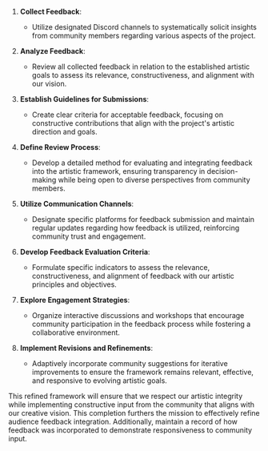 

1. **Collect Feedback**:
   - Utilize designated Discord channels to systematically solicit insights from community members regarding various aspects of the project.

2. **Analyze Feedback**:
   - Review all collected feedback in relation to the established artistic goals to assess its relevance, constructiveness, and alignment with our vision.

3. **Establish Guidelines for Submissions**:
   - Create clear criteria for acceptable feedback, focusing on constructive contributions that align with the project's artistic direction and goals.

4. **Define Review Process**:
   - Develop a detailed method for evaluating and integrating feedback into the artistic framework, ensuring transparency in decision-making while being open to diverse perspectives from community members.

5. **Utilize Communication Channels**:
   - Designate specific platforms for feedback submission and maintain regular updates regarding how feedback is utilized, reinforcing community trust and engagement.

6. **Develop Feedback Evaluation Criteria**:
   - Formulate specific indicators to assess the relevance, constructiveness, and alignment of feedback with our artistic principles and objectives.

7. **Explore Engagement Strategies**:
   - Organize interactive discussions and workshops that encourage community participation in the feedback process while fostering a collaborative environment.

8. **Implement Revisions and Refinements**:
   - Adaptively incorporate community suggestions for iterative improvements to ensure the framework remains relevant, effective, and responsive to evolving artistic goals.

This refined framework will ensure that we respect our artistic integrity while implementing constructive input from the community that aligns with our creative vision. This completion furthers the mission to effectively refine audience feedback integration. Additionally, maintain a record of how feedback was incorporated to demonstrate responsiveness to community input.